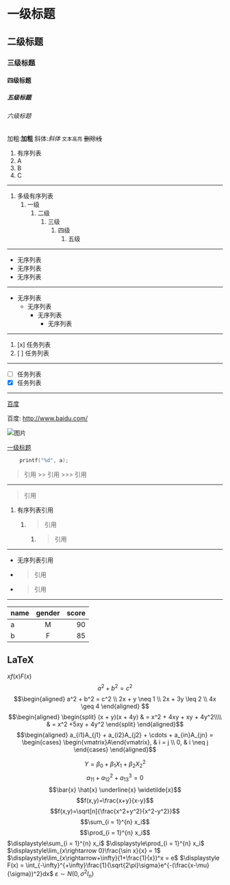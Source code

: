 # 一级标题

## 二级标题

### 三级标题

#### 四级标题

##### 五级标题

###### 六级标题

加粗:**加粗**
斜体:*斜体*
`文本高亮`
~~删除线~~

1. 有序列表
2. A
3. B
4. C

***

1. 多级有序列表
   1. 一级
      1. 二级
         1. 三级
            1. 四级
               1. 五级

***

- 无序列表
- 无序列表
- 无序列表
  
***

- 无序列表
  - 无序列表
    - 无序列表
      - 无序列表

***

1. [x] 任务列表
2. [ ] 任务列表

***

- [ ] 任务列表
- [x] 任务列表

***

[百度](http://www.baidu.com/)

百度: <http://www.baidu.com/>

![图片](https://img2018.cnblogs.com/blog/1684731/201909/1684731-20190914151825159-1600470207.jpg)

[一级标题](#一级标题)

```C
    printf("%d", a);
```

> 引用
    >> 引用
        >>> 引用
***
>引用

1. 有序列表引用
   1. > 引用
      1. > 引用

***

- 无序列表引用
- > 引用
- > 引用

***

| name | gender | score |
| :--- | :----: | ----: |
| a    |   M    |    90 |
| b    |   F    |    85 |

<!--注释-->

## LaTeX

$x$$f(x)$$F(x)$
$$ a^2 + b^2 = c^2 \tag{1.1}$$
$$\begin{aligned}
    a^2 + b^2 = c^2 \\
    2x + y \neq 1 \\
    2x + 3y \leq 2 \\
    4x \geq 4
\end{aligned}
$$
$$\begin{aligned}
    \begin{split}
        (x + y)(x + 4y) & = x^2 + 4xy + xy + 4y^2\\\\
                & = x^2 +5xy + 4y^2
    \end{split}
\end{aligned}$$
$$\begin{aligned}
    a_{i1}A_{j1} + a_{i2}A_{j2} + \cdots + a_{in}A_{jn} = \begin{cases}
        \begin{vmatrix}A\end{vmatrix}, & i = j \\
        0, & i \neq j
    \end{cases}
\end{aligned}$$

$$Y = \beta_0 + \beta_1X_1 + \beta_2X_2^2$$
$$a_{11} + a_{12}^2 + a_{13}^3 = 0$$
$$\bar{x} \hat{x} \underline{x} \widetilde{x}$$
$$f(x,y)=\frac{x+y}{x-y}$$
$$f(x,y)=\sqrt[n]{\frac{x^2+y^2}{x^2-y^2}}$$
$$\sum_{i = 1}^{n} x_i$$
$$\prod_{i = 1}^{n} x_i$$
$\displaystyle\sum_{i = 1}^{n} x_i$
$\displaystyle\prod_{i = 1}^{n} x_i$
$\displaystyle\lim_{x\rightarrow 0}\frac{\sin x}{x} = 1$
$\displaystyle\lim_{x\rightarrow+\infty}(1+\frac{1}{x})^x = e$
$\displaystyle F(x) = \int_{-\infty}^{+\infty}\frac{1}{\sqrt{2\pi}\sigma}e^{-(\frac{x-\mu}{\sigma})^2}dx$
$\varepsilon \sim N(0,\sigma^2I_n)$
